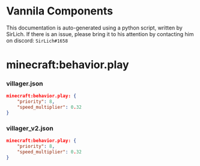# Vannila Components
This documentation is auto-generated using a python script, written by SirLich. If there is an issue, please bring it to his attention by contacting him on discord: `SirLich#1658`

# minecraft:behavior.play
### villager.json
```JSON
minecraft:behavior.play: {
    "priority": 8,
    "speed_multiplier": 0.32
}
```

### villager_v2.json
```JSON
minecraft:behavior.play: {
    "priority": 8,
    "speed_multiplier": 0.32
}
```


